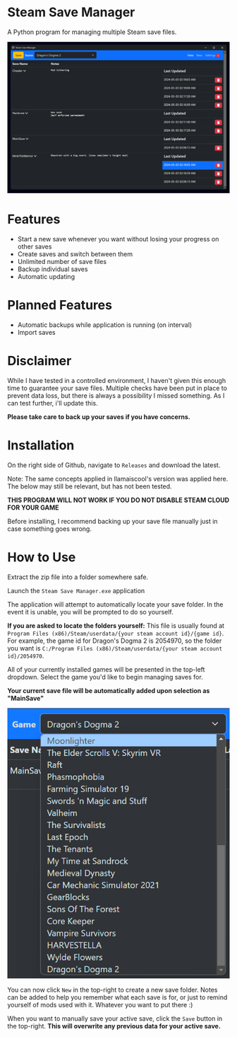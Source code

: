# Steam Save Manager
A Python program for managing multiple Steam save files.

![dropdown](imgs/app.png)

# Features
- Start a new save whenever you want without losing your progress on other saves
- Create saves and switch between them
- Unlimited number of save files
- Backup individual saves
- Automatic updating

# Planned Features
- Automatic backups while application is running (on interval)
- Import saves

# Disclaimer
While I have tested in a controlled environment, I haven't given this enough time to guarantee your save files. Multiple checks have been put in place to prevent data loss, but there is always a possibility I missed something. As I can test further, i'll update this.

**Please take care to back up your saves if you have concerns.**

# Installation
On the right side of Github, navigate to `Releases` and download the latest.

Note: The same concepts applied in llamaiscool's version was applied here. The below may still be relevant, but has not been tested.

**THIS PROGRAM WILL NOT WORK IF YOU DO NOT DISABLE STEAM CLOUD FOR YOUR GAME**

Before installing, I recommend backing up your save file manually just in case something goes wrong.

# How to Use

Extract the zip file into a folder somewhere safe.

Launch the `Steam Save Manager.exe`  application

The application will attempt to automatically locate your save folder. In the event it is unable, you will be prompted to do so yourself. 

**If you are asked to locate the folders yourself:** This file is usually found at `Program Files (x86)/Steam/userdata/{your steam account id}/{game id}`. For example, the game id for Dragon's Dogma 2 is 2054970, so the folder you want is `C:/Program Files (x86)/Steam/userdata/{your steam account id}/2054970`.

All of your currently installed games will be presented in the top-left dropdown. Select the game you'd like to begin managing saves for.

**Your current save file will be automatically added upon selection as "MainSave"**

![dropdown](imgs/dropdown.png)

You can now click `New` in the top-right to create a new save folder. Notes can be added to help you remember what each save is for, or just  to remind yourself of mods used with it. Whatever you want to put there :)

When you want to manually save your active save, click the `Save` button in the top-right. **This will overwrite any previous data for your active save.**